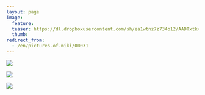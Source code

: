 ```yaml
---
layout: page
image:
  feature:
  teaser: https://dl.dropboxusercontent.com/sh/ea1wtnz7z734o12/AADTxtk4nMC8S2ANLiNqHOf8a/mikin-kuvat/2/DSC11443-245px.jpg
  thumb:
redirect_from:
  - /en/pictures-of-miki/00031
---
```


[![](https://dl.dropboxusercontent.com/sh/ea1wtnz7z734o12/AAAHngurHFSZ3inU24_5QVM0a/mikin-kuvat/2/DSC11356-800px.jpg)](https://dl.dropboxusercontent.com/sh/ea1wtnz7z734o12/AAB01DQIl6--1oQT9cHdmzGPa/mikin-kuvat/2/DSC11356.jpg)

[![](https://dl.dropboxusercontent.com/sh/ea1wtnz7z734o12/AABhDp_Gxq1NVFfKKjyeuB0Ha/mikin-kuvat/2/DSC11424-800px.jpg)](https://dl.dropboxusercontent.com/sh/ea1wtnz7z734o12/AADDm7zVmKI2KK9MI2OSVe6aa/mikin-kuvat/2/DSC11424.jpg)

[![](https://dl.dropboxusercontent.com/sh/ea1wtnz7z734o12/AAAL72Fbgj4r6sQxoGDcYnmZa/mikin-kuvat/2/DSC11443-800px.jpg)](https://dl.dropboxusercontent.com/sh/ea1wtnz7z734o12/AACC-pJhVmEYLobgH6OI_-Dia/mikin-kuvat/2/DSC11443.jpg)
